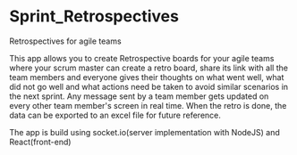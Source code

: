 # Sprint_Retrospectives
Retrospectives for agile teams

This app allows you to create Retrospective boards for your agile teams where your scrum master can create a retro board, share its link with all the team members 
and everyone gives their thoughts on what went well, what did not go well and what actions need be taken to avoid similar scenarios in the next sprint.
Any message sent by a team member gets updated on every other team member's screen in real time.
When the retro is done, the data can be exported to an excel file for future reference. 

The app is build using socket.io(server implementation with NodeJS) and React(front-end)
